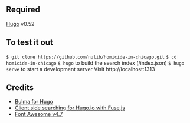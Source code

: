 ## Required
[Hugo](https://gohugo.io/) v0.52

## To test it out
`$ git clone https://github.com/nulib/homicide-in-chicago.git`
`$ cd homicide-in-chicago`
`$ hugo` to build the search index (/index.json)
`$ hugo serve` to start a development server
Visit http://localhost:1313

## Credits
- [Bulma for Hugo](https://themes.gohugo.io/bulma/)
- [Client side searching for Hugo.io with Fuse.js](https://gist.github.com/eddiewebb/735feb48f50f0ddd65ae5606a1cb41ae#layoutspagesearchhtml)
- [Font Awesome v4.7](https://fontawesome.com/v4.7.0/)
